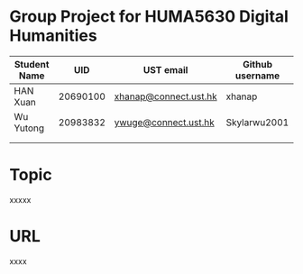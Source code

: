 # Group Project for HUMA5630 Digital Humanities

| Student Name |   UID   |       UST email       | Github username |
| ------------ | --------| --------------------- | --------------- |
|    HAN Xuan  | 20690100| xhanap@connect.ust.hk |    xhanap       |
|    Wu Yutong | 20983832| ywuge@connect.ust.hk  |    Skylarwu2001 |
|              |     |           |                 |
|              |     |           |                 |

# Topic
xxxxx

# URL
xxxx
